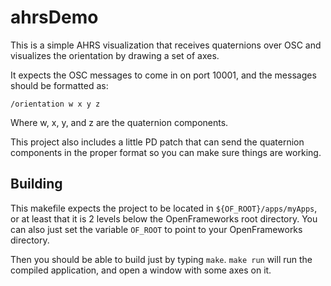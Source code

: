 ahrsDemo
========

This is a simple AHRS visualization that receives quaternions over OSC and
visualizes the orientation by drawing a set of axes.

It expects the OSC messages to come in on port 10001, and the messages should
be formatted as:

```
/orientation w x y z
```

Where w, x, y, and z are the quaternion components.

This project also includes a little PD patch that can send the quaternion
components in the proper format so you can make sure things are working.

Building
--------

This makefile expects the project to be located in `${OF_ROOT}/apps/myApps`, or
at least that it is 2 levels below the OpenFrameworks root directory. You can
also just set the variable `OF_ROOT` to point to your OpenFrameworks directory.

Then you should be able to build just by typing `make`. `make run` will run the
compiled application, and open a window with some axes on it.
